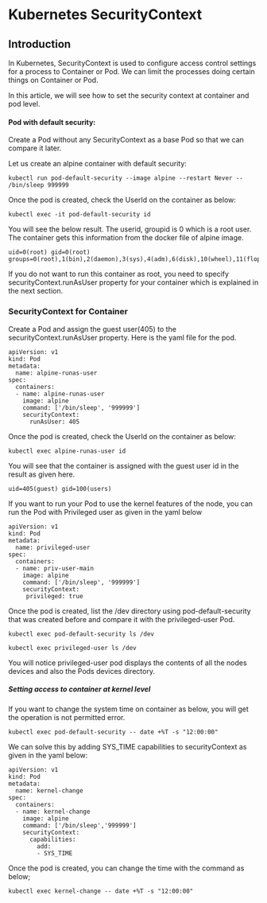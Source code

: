 # Kubernetes SecurityContext

## Introduction
In Kubernetes, SecurityContext is used to configure access control settings for a process to Container or Pod. We can limit the processes doing certain things on Container or Pod.

In this article, we will see how to set the security context at container and pod level.

#### Pod with default security:
Create a Pod without any SecurityContext as a base Pod so that we can  compare it later.

Let us create an alpine container with default security:
```
kubectl run pod-default-security --image alpine --restart Never -- /bin/sleep 999999
```
Once the pod is created, check the UserId on the container as below:
```
kubectl exec -it pod-default-security id
```
You will see the below result. The userid, groupid is 0 which is a root user. The container gets this information from the docker file of alpine image.
```
uid=0(root) gid=0(root) groups=0(root),1(bin),2(daemon),3(sys),4(adm),6(disk),10(wheel),11(floppy),20(dialout),26(tape),27(video)

```
If you do not want to run this container as root, you need to specify securityContext.runAsUser property for your container which is explained in the next section.

### SecurityContext for Container
Create a Pod and assign the guest user(405) to the securityContext.runAsUser property. Here is the yaml file for the pod.

```
apiVersion: v1
kind: Pod
metadata:
  name: alpine-runas-user
spec:
  containers:
  - name: alpine-runas-user
    image: alpine
    command: ['/bin/sleep', '999999']
    securityContext:
      runAsUser: 405
```
Once the pod is created, check the UserId on the container as below:
```
kubectl exec alpine-runas-user id
```
You will see that the container is assigned with the guest user id in the result as given here.

```
uid=405(guest) gid=100(users)
```
If you want to run your Pod to use the kernel features of the node, you can run the Pod with Privileged user as given in the yaml below

```
apiVersion: v1
kind: Pod
metadata:
  name: privileged-user
spec:
  containers:
  - name: priv-user-main
    image: alpine
    command: ['/bin/sleep', '999999']
    securityContext:
     privileged: true
```
Once the pod is created, list the /dev directory using pod-default-security that was created before and compare it with the privileged-user Pod.

```
kubectl exec pod-default-security ls /dev

kubectl exec privileged-user ls /dev
```

You will notice privileged-user pod displays the contents of all the nodes devices and also the Pods devices directory.

##### Setting access to container at kernel level
If you want to change the system time on container as below, you will get the operation is not permitted error.

```
kubectl exec pod-default-security -- date +%T -s "12:00:00"
```
We can solve this by adding SYS_TIME capabilities to securityContext as given in the yaml below:

```
apiVersion: v1
kind: Pod
metadata:
  name: kernel-change
spec:
  containers:
  - name: kernel-change
    image: alpine
    command: ['/bin/sleep','999999']
    securityContext:
      capabilities:
        add:
        - SYS_TIME
```
Once the pod is created, you can change the time with the command as below;
```
kubectl exec kernel-change -- date +%T -s "12:00:00"
```
